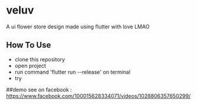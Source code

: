 # veluv

A ui flower store design
made using flutter with love LMAO

## How To Use

- clone this repository
- open project
- run command 'flutter run --release' on terminal
- try 

##demo
see on facebook : https://www.facebook.com/100015628334071/videos/1028806357650299/
